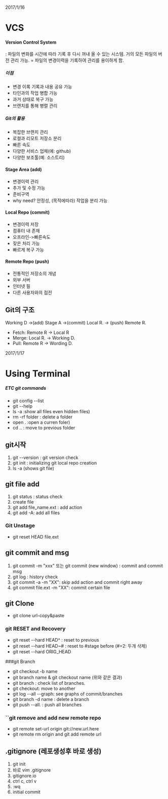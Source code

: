 2017/1/16

# VCS
#### Version Control System
: 파일의 변화를 시간에 따라 기록 후 다시 꺼내 올 수 있는 시스템. 거의 모든 파일의 버전 관리 가능.
= 파일의 변경이력을 기록하여 관리를 용이하게 함.

##### 이점
* 변경 이록 기록과 내용 공유 가능
* 타인과의 작업 병합 가능
* 과거 상태로 복구 가능
* 브랜치를 통해 병렬 관리

##### Git의 활용
* 복잡한 브랜치 관리
* 로컬과 리모트 저장소 분리
* 빠른 속도
* 다양한 서비스 업체(예: github)
* 다양한 보조툴(예: 소스트리)

#### Stage Area (add)
* 변경이력 관리
* 추가 및 수정 가능
* 준비구역
* why need? 안정성, (목적에따라) 작업을 분리 가능

#### Local Repo (commit)
* 변경이력 저장
* 컴퓨터 내 존재
* 오프라인->빠른속도
* 잦은 처리 가능
* 빠르게 복구 가능
#### Remote Repo (push)
* 전통적인 저장소의 개념
* 외부 서버
* 인터넷 필
* 다른 사용자와의 접전


## Git의 구조
Working D ->(add) Stage A ->(commit) Local R. -> (push) Remote R.


* Fetch: Remote R -> Local R
* Merge: Local R. -> Working D.
* Pull: Remote R -> Wording D. 




2017/1/17
# Using Terminal
##### ETC git commands
* git config --list
* git --help
* ls -a :show all files even hidden files)
* rm -rf folder : delete a folder
* open . :open a curren foler)
* cd .. : move to previous folder

## git시작
1. git --version : git version check
2. git init : initializing git local repo creation
3. ls -a (shows git file)

## git file add
1. git status : status check
2. create file
3. git add file_name.ext : add action
4. git add -A: add all files

### Git Unstage
* git reset HEAD file.ext

## git commit and msg
1. git commit -m "xxx" 또는 git commit (new window) : commit and commit msg 
2. git log : history check
3. git commit -a -m "XX": skip add action and commit right away 
4. git commit file.ext -m "XX": commit certain file

## git Clone
* git clone url-copy&paste


### git RESET and Recovery
* git reset --hard HEAD^ : reset to previous
* git reset --hard HEAD~# : reset to #stage before (#=2: 두개 삭제)
* git reset --hard ORIG_HEAD

###git Branch
* git checkout -b name
* git branch name & git checkout name (위와 같은 결과)
* git branch : check list of branches.
* git checkout: move to another
* git log --all --graph: see graphs of commit/branches
* git branch -d name : delete a branch
* git push --all. : push all branches

### ``git remove and add new remote repo
* git remote set-url origin git://new.url.here
* git remote rm origin and git add remote url

## .gitignore (레포생성후 바로 생성)
1. git init
2. 바로 vim .gitignore
3. gitignore.io
4. ctrl c, ctrl v
5. :wq
6. initial commit


